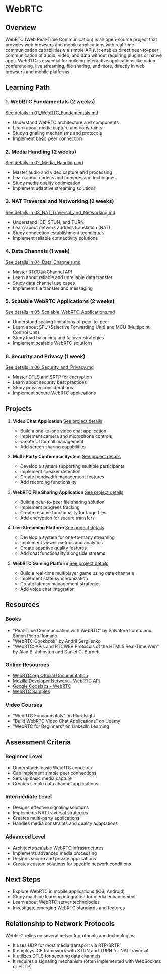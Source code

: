 # WebRTC

## Overview
WebRTC (Web Real-Time Communication) is an open-source project that provides web browsers and mobile applications with real-time communication capabilities via simple APIs. It enables direct peer-to-peer communication of audio, video, and data without requiring plugins or native apps. WebRTC is essential for building interactive applications like video conferencing, live streaming, file sharing, and more, directly in web browsers and mobile platforms.

## Learning Path

### 1. WebRTC Fundamentals (2 weeks)
[See details in 01_WebRTC_Fundamentals.md](05_WebRTC/01_WebRTC_Fundamentals.md)
- Understand WebRTC architecture and components
- Learn about media capture and constraints
- Study signaling mechanisms and protocols
- Implement basic peer connection

### 2. Media Handling (2 weeks)
[See details in 02_Media_Handling.md](05_WebRTC/02_Media_Handling.md)
- Master audio and video capture and processing
- Learn about codecs and compression techniques
- Study media quality optimization
- Implement adaptive streaming solutions

### 3. NAT Traversal and Networking (2 weeks)
[See details in 03_NAT_Traversal_and_Networking.md](05_WebRTC/03_NAT_Traversal_and_Networking.md)
- Understand ICE, STUN, and TURN
- Learn about network address translation (NAT)
- Study connection establishment techniques
- Implement reliable connectivity solutions

### 4. Data Channels (1 week)
[See details in 04_Data_Channels.md](05_WebRTC/04_Data_Channels.md)
- Master RTCDataChannel API
- Learn about reliable and unreliable data transfer
- Study data channel use cases
- Implement file transfer and messaging

### 5. Scalable WebRTC Applications (2 weeks)
[See details in 05_Scalable_WebRTC_Applications.md](05_WebRTC/05_Scalable_WebRTC_Applications.md)
- Understand scaling limitations of peer-to-peer
- Learn about SFU (Selective Forwarding Unit) and MCU (Multipoint Control Unit)
- Study load balancing and failover strategies
- Implement scalable WebRTC solutions

### 6. Security and Privacy (1 week)
[See details in 06_Security_and_Privacy.md](05_WebRTC/06_Security_and_Privacy.md)
- Master DTLS and SRTP for encryption
- Learn about security best practices
- Study privacy considerations
- Implement secure WebRTC applications

## Projects

1. **Video Chat Application**
   [See project details](05_WebRTC\Project_01_Video_Chat_Application.md)
   - Build a one-to-one video chat application
   - Implement camera and microphone controls
   - Create UI for call management
   - Add screen sharing capabilities

2. **Multi-Party Conference System**
   [See project details](05_WebRTC\Project_02_Multi_Party_Conference_System.md)
   - Develop a system supporting multiple participants
   - Implement speaker detection
   - Create bandwidth management features
   - Add recording functionality

3. **WebRTC File Sharing Application**
   [See project details](05_WebRTC\Project_03_WebRTC_File_Sharing_Application.md)
   - Build a peer-to-peer file sharing solution
   - Implement progress tracking
   - Create resume functionality for large files
   - Add encryption for secure transfers

4. **Live Streaming Platform**
   [See project details](05_WebRTC\Project_04_Live_Streaming_Platform.md)
   - Develop a system for one-to-many streaming
   - Implement viewer metrics and analytics
   - Create adaptive quality features
   - Add chat functionality alongside streams

5. **WebRTC Gaming Platform**
   [See project details](05_WebRTC\Project_05_WebRTC_Gaming_Platform.md)
   - Build a real-time multiplayer game using data channels
   - Implement state synchronization
   - Create latency management strategies
   - Add voice chat integration

## Resources

### Books
- "Real-Time Communication with WebRTC" by Salvatore Loreto and Simon Pietro Romano
- "WebRTC Cookbook" by Andrii Sergiienko
- "WebRTC: APIs and RTCWEB Protocols of the HTML5 Real-Time Web" by Alan B. Johnston and Daniel C. Burnett

### Online Resources
- [WebRTC.org Official Documentation](https://webrtc.org/)
- [Mozilla Developer Network - WebRTC API](https://developer.mozilla.org/en-US/docs/Web/API/WebRTC_API)
- [Google Codelabs - WebRTC](https://codelabs.developers.google.com/codelabs/webrtc-web/)
- [WebRTC Samples](https://webrtc.github.io/samples/)

### Video Courses
- "WebRTC Fundamentals" on Pluralsight
- "Build WebRTC Video Chat Applications" on Udemy
- "WebRTC for Beginners" on LinkedIn Learning

## Assessment Criteria

### Beginner Level
- Understands basic WebRTC concepts
- Can implement simple peer connections
- Sets up basic media capture
- Creates simple data channel applications

### Intermediate Level
- Designs effective signaling solutions
- Implements NAT traversal strategies
- Creates multi-party applications
- Handles media constraints and quality adaptations

### Advanced Level
- Architects scalable WebRTC infrastructures
- Implements advanced media processing
- Designs secure and private applications
- Creates custom solutions for specific network conditions

## Next Steps
- Explore WebRTC in mobile applications (iOS, Android)
- Study machine learning integration for media enhancement
- Learn about WebRTC server technologies
- Investigate emerging WebRTC standards and features

## Relationship to Network Protocols

WebRTC relies on several network protocols and technologies:
- It uses UDP for most media transport via RTP/SRTP
- It employs ICE framework with STUN and TURN for NAT traversal
- It utilizes DTLS for securing data channels
- It requires a signaling mechanism (often implemented with WebSockets or HTTP)
